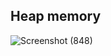## Heap memory

![Screenshot (848)](https://github.com/user-attachments/assets/c826c0ad-e5e4-4950-b167-165353d81b12)
